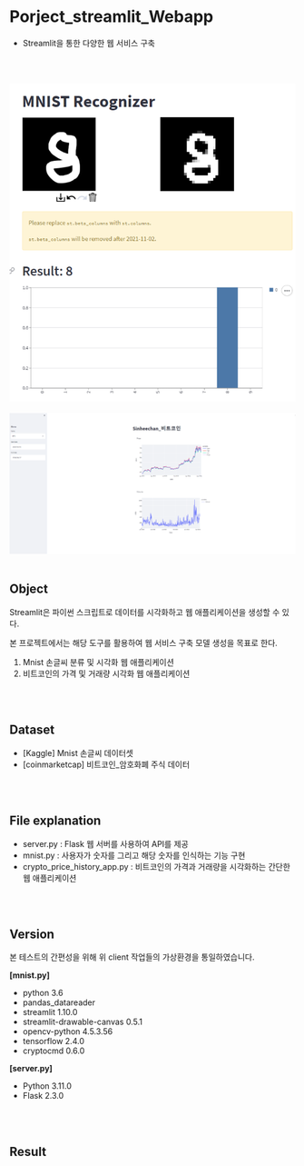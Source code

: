 # Porject_streamlit_Webapp

- Streamlit을 통한 다양한 웹 서비스 구축

<br /><br /> 

<img src="image/mnist_result.png">
<br /><br />
<img src="image/bcoin_result.png">
<br /><br /> 

## Object

Streamlit은 파이썬 스크립트로 데이터를 시각화하고 웹 애플리케이션을 생성할 수 있다.

본 프로젝트에서는 해당 도구를 활용하여 웹 서비스 구축 모델 생성을 목표로 한다.

1. Mnist 손글씨 분류 및 시각화 웹 애플리케이션
2. 비트코인의 가격 및 거래량 시각화 웹 애플리케이션

<br /><br /> 
## Dataset
- [Kaggle] Mnist 손글씨 데이터셋
- [coinmarketcap] 비트코인_암호화폐 주식 데이터 

<br /><br /> 
## File explanation
- server.py : Flask 웹 서버를 사용하여 API를 제공
- mnist.py : 사용자가 숫자를 그리고 해당 숫자를 인식하는 기능 구현
- crypto_price_history_app.py : 비트코인의 가격과 거래량을 시각화하는 간단한 웹 애플리케이션

<br /><br /> 
## Version

본 테스트의 간편성을 위해 위 client 작업들의 가상환경을 통일하였습니다.

**[mnist.py]**
- python 3.6
- pandas_datareader
- streamlit 1.10.0
- streamlit-drawable-canvas 0.5.1
- opencv-python 4.5.3.56
- tensorflow 2.4.0
- cryptocmd 0.6.0

**[server.py]**
- Python 3.11.0
- Flask 2.3.0

<br /><br /> 
## Result

